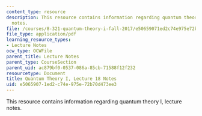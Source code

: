```yaml
---
content_type: resource
description: This resource contains information regarding quantum theory I, lecture
  notes.
file: /courses/8-321-quantum-theory-i-fall-2017/e50659071ed2c74e975e72b70d473ee3_MIT8_321F17_lec18.pdf
file_type: application/pdf
learning_resource_types:
- Lecture Notes
ocw_type: OCWFile
parent_title: Lecture Notes
parent_type: CourseSection
parent_uid: ac879bf0-0537-086a-85cb-71588f12f232
resourcetype: Document
title: Quantum Theory I, Lecture 18 Notes
uid: e5065907-1ed2-c74e-975e-72b70d473ee3
---
```

This resource contains information regarding quantum theory I, lecture notes.

